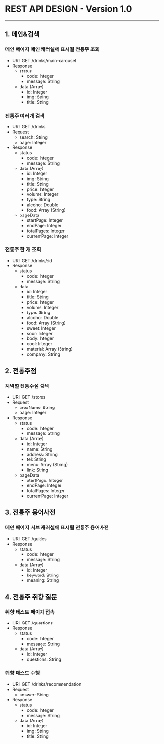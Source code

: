 # REST API DESIGN - Version 1.0

---

## 1. 메인&검색

### 메인 페이지 메인 캐러셀에 표시될 전통주 조회

- URI: GET /drinks/main-carousel
- Response
  - status
    - code: Integer
    - message: String
  - data (Array)
    - id: Integer
    - img: String
    - title: String

### 전통주 여러개 검색

- URI: GET /drinks
- Request
  - search: String
  - page: Integer
- Response
  - status
    - code: Integer
    - message: String
  - data (Array)
    - id: Integer
    - img: String
    - title: String
    - price: Integer
    - volume: Integer
    - type: String
    - alcohol: Double
    - food: Array (String)
  - pageData
    - startPage: Integer
    - endPage: Integer
    - totalPages: Integer
    - currentPage: Integer

### 전통주 한 개 조회

- URI: GET /drinks/:id
- Response
  - status
    - code: Integer
    - message: String
  - data
    - id: Integer
    - title: String
    - price: Integer
    - volume: Integer
    - type: String
    - alcohol: Double
    - food: Array (String)
    - sweet: Integer
    - sour: Integer
    - body: Integer
    - cool: Integer
    - material: Array (String)
    - company: String

## 2. 전통주점

### 지역별 전통주점 검색

- URI: GET /stores
- Request
  - areaName: String
  - page: Integer
- Response
  - status
    - code: Integer
    - message: String
  - data (Array)
    - id: Integer
    - name: String
    - address: String
    - tel: String
    - menu: Array (String)
    - link: String
  - pageData
    - startPage: Integer
    - endPage: Integer
    - totalPages: Integer
    - currentPage: Integer

## 3. 전통주 용어사전

### 메인 페이지 서브 캐러셀에 표시될 전통주 용어사전

- URI: GET /guides
- Response
  - status
    - code: Integer
    - message: String
  - data (Array)
    - id: Integer
    - keyword: String
    - meaning: String

## 4. 전통주 취향 질문

### 취향 테스트 페이지 접속

- URI: GET /questions
- Response
  - status
    - code: Integer
    - message: String
  - data (Array)
    - id: Integer
    - questions: String

### 취향 테스트 수행

- URI: GET /drinks/recommendation
- Request
  - answer: String
- Response
  - status
    - code: Integer
    - message: String
  - data (Array)
    - id: Integer
    - img: String
    - title: String
